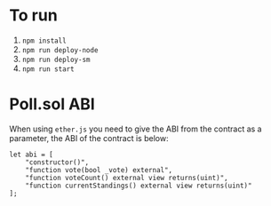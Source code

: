 # To run
1. `npm install` 
2. `npm run deploy-node`
3. `npm run deploy-sm`
4. `npm run start`

# Poll.sol ABI

When using `ether.js` you need to give the ABI from the contract as a parameter, the ABI of the contract is below:
```
let abi = [
    "constructor()",
    "function vote(bool _vote) external",
    "function voteCount() external view returns(uint)",
    "function currentStandings() external view returns(uint)"
];
```